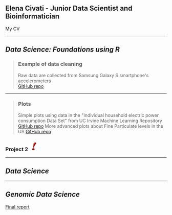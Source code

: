 ## Elena Civati - Junior Data Scientist and Bioinformatician
My CV


***
## *Data Science: Foundations using R*


> ### Example of data cleaning   
>Raw data are collected from Samsung Galaxy S smartphone's accelerometers   
> <a href="https://github.com/Elenena/GettingandCleaningDataCourseProject" target="_blank">GitHub repo</a>

---

> ### Plots
> Simple plots using data in the "Individual household electric power consumption Data Set" from UC Irvine Machine Learning Repository
> <a href="https://github.com/Elenena/ExData_Plotting1" target="_blank">GitHub repo</a>
> More advanced plots about Fine Particulate levels in the US
> <a href="https://github.com/Elenena/AnalysisPM2.5US_pollution_data" target="_blank">GitHub repo</a>

### Project 2 <img src="punto-esclamativo-219x300.jpg" alt="amazing" style="height: 30px; width:30px;"/>
***
## *Data Science*

***
## *Genomic Data Science*
[Final report](Final_report.pdf)
